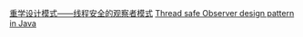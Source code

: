 [重学设计模式——线程安全的观察者模式](https://juejin.cn/post/6844903866232733710)
[Thread safe Observer design pattern in Java](https://www.techyourchance.com/thread-safe-observer-design-pattern-in-java/)